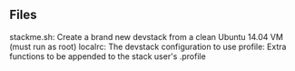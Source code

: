 Files
-----

stackme.sh: Create a brand new devstack from a clean Ubuntu 14.04 VM (must run as root)
localrc: The devstack configuration to use
profile: Extra functions to be appended to the stack user's .profile

